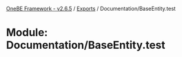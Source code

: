 [OneBE Framework - v2.6.5](../README.md) / [Exports](../modules.md) / Documentation/BaseEntity.test

# Module: Documentation/BaseEntity.test
